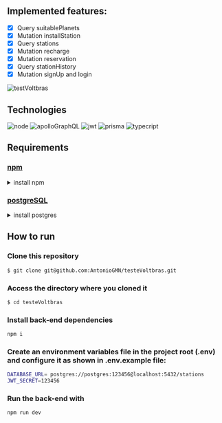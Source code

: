 ## Implemented features:

- [x] Query suitablePlanets
- [x] Mutation installStation
- [x] Query stations
- [x] Mutation recharge
- [x] Mutation reservation
- [x] Query stationHistory 
- [x] Mutation signUp and login

![testVoltbras](https://user-images.githubusercontent.com/93607034/197276184-b19e1f52-8729-4371-a0b3-869de34cc740.gif)


## Technologies

<p>

  <img alt="node" src="https://img.shields.io/badge/node.js-6DA55F?style=for-the-badge&logo=node.js&logoColor=white"/>
  <img alt="apolloGraphQL" src="https://img.shields.io/badge/-ApolloGraphQL-311C87?style=for-the-badge&logo=apollo-graphql"/>
  <img alt="jwt" src="https://img.shields.io/badge/JWT-black?style=for-the-badge&logo=JSON%20web%20tokens"/>
  <img alt="prisma" src="https://img.shields.io/badge/Prisma-3982CE?style=for-the-badge&logo=Prisma&logoColor=white"/>
  <img alt="typecript" src="https://img.shields.io/badge/typescript-%23007ACC.svg?style=for-the-badge&logo=typescript&logoColor=white"/>
  

</p>

## Requirements

### [npm](https://www.npmjs.com/)

<details>
    <summary>install npm</summary>

```bash
wget -qO- <https://raw.githubusercontent.com/nvm-sh/nvm/v0.38.0/install.sh> | bash

## Or this command
wget -qO- https://raw.githubusercontent.com/nvm-sh/nvm/v0.38.0/install.sh | bash

# Close and open terminal
nvm install --lts
nvm use --lts
# Verify node version
node --version # Must show v14.16.1
# Verify npm version
npm -v
```

</details>

### [postgreSQL](https://www.postgresql.org/)

<details>
    <summary>install postgres</summary>

```bash
sudo apt install postgresql postgresql-contrib
```
</details>

## How to run

### Clone this repository

```bash
$ git clone git@github.com:AntonioGMN/testeVoltbras.git
```

### Access the directory where you cloned it

```bash
$ cd testeVoltbras
```

### Install back-end dependencies

```bash
npm i
```

### Create an environment variables file in the project root (.env) and configure it as shown in .env.example file:

```bash
DATABASE_URL= postgres://postgres:123456@localhost:5432/stations
JWT_SECRET=123456
```

### Run the back-end with

```bash
npm run dev
```

